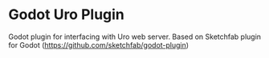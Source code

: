 # Godot Uro Plugin

Godot plugin for interfacing with Uro web server. Based on Sketchfab plugin for Godot (https://github.com/sketchfab/godot-plugin)
